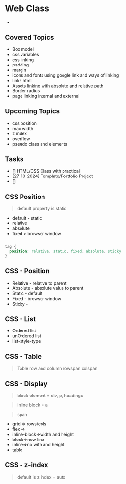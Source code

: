 # Web Class

-

## Covered Topics

- Box model
- css variables
- css linking
- padding
- margin
- icons and fonts using google link and ways of linking
- links html
- Assets linking with absolute and relative path
- Border radius
- page linking internal and external

## Upcoming Topics

- css position
- max width
- z index
- overflow
- pseudo class and elements

## Tasks

- [] HTML/CSS Class with practical
- [27-10-2024] Template/Portfolio Project
- []


## CSS Position

> default property is static

- default - static
- relative
- absolute
- fixed > browser window

```css

tag {
  position: relative, static, fixed, absolute, sticky
}
```

## CSS - Position

- Relative - relative to parent
- Absolute - absolute value to parent
- Static - default
- Fixed - browser window
- Sticky - 


## CSS - List

- Ordered list
- unOrdered list
- list-style-type

## CSS - Table

> Table row and column 
> rowspan
> colspan



## CSS - Display

> block element = div, p, headings

> inline block = a

> span

- grid => rows/cols
- flex =>
- inline-block=>width and height
- block=>new line
- inline=>no with and height
- table

## CSS - z-index

> default is z index = auto